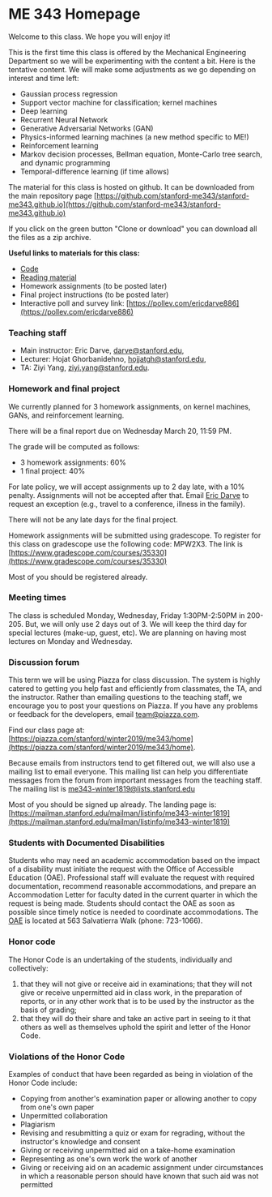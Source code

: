 # ME 343 Homepage

Welcome to this class. We hope you will enjoy it!

This is the first time this class is offered by the Mechanical Engineering Department so we will be experimenting with the content a bit. Here is the tentative content. We will make some adjustments as we go depending on interest and time left:

- Gaussian process regression
- Support vector machine for classification; kernel machines
- Deep learning
- Recurrent Neural Network
- Generative Adversarial Networks (GAN)
- Physics-informed learning machines (a new method specific to ME!)
- Reinforcement learning
- Markov decision processes, Bellman equation, Monte-Carlo tree search, and dynamic programming
- Temporal-difference learning (if time allows)

The material for this class is hosted on github. It can be downloaded from the main repository page
 [https://github.com/stanford-me343/stanford-me343.github.io](https://github.com/stanford-me343/stanford-me343.github.io)
 
 If you click on the green button "Clone or download" you can download all the files as a zip archive.
 

 **Useful links to materials for this class:**

- [Code](code.md)
- [Reading material](reading.md)
- Homework assignments (to be posted later)
- Final project instructions (to be posted later)
- Interactive poll and survey link: [https://pollev.com/ericdarve886](https://pollev.com/ericdarve886)


### Teaching staff

- Main instructor: Eric Darve, [darve@stanford.edu](mailto:darve@stanford.edu),
- Lecturer: Hojat Ghorbanidehno, [hojjatgh@stanford.edu](mailto:hojjatgh@stanford.edu),
- TA: Ziyi Yang, [ziyi.yang@stanford.edu](mailto:ziyi.yang@stanford.edu).

### Homework and final project

We currently planned for 3 homework assignments, on kernel machines, GANs, and reinforcement learning.

There will be a final report due on Wednesday March 20, 11:59 PM.

The grade will be computed as follows:

- 3 homework assignments: 60%
- 1 final project: 40%

For late policy, we will accept assignments up to 2 day late, with a 10% penalty. Assignments will not be accepted after that. Email [Eric Darve](mailto:darve@stanford.edu) to request an exception (e.g., travel to a conference, illness in the family).

There will not be any late days for the final project.

Homework assignments will be submitted using gradescope. To register for this class on gradescope use the following code: MPW2X3. The link is 
[https://www.gradescope.com/courses/35330](https://www.gradescope.com/courses/35330)

Most of you should be registered already.

### Meeting times

The class is scheduled Monday, Wednesday, Friday 1:30PM-2:50PM in 200-205. But, we will only use 2 days out of 3. We will keep the third day for special lectures (make-up, guest, etc). We are planning on having most lectures on Monday and Wednesday.

### Discussion forum

This term we will be using Piazza for class discussion. The system is highly catered to getting you help fast and efficiently from classmates, the TA, and the instructor. Rather than emailing questions to the teaching staff, we encourage you to post your questions on Piazza. If you have any problems or feedback for the developers, email [team@piazza.com](mailto:team@piazza.com).

Find our class page at: [https://piazza.com/stanford/winter2019/me343/home](https://piazza.com/stanford/winter2019/me343/home).

Because emails from instructors tend to get filtered out, we will also use a mailing list to email everyone. This mailing list can help you differentiate messages from the forum from important messages from the teaching staff. The mailing list is
[me343-winter1819@lists.stanford.edu](mailto:me343-winter1819@lists.stanford.edu)

Most of you should be signed up already. The landing page is:
[https://mailman.stanford.edu/mailman/listinfo/me343-winter1819](https://mailman.stanford.edu/mailman/listinfo/me343-winter1819)

### Students with Documented Disabilities

Students who may need an academic accommodation based on the impact of a disability must initiate the request with the Office of Accessible Education (OAE).  Professional staff will evaluate the request with required documentation, recommend reasonable accommodations, and prepare an Accommodation Letter for faculty dated in the current quarter in which the request is being made. Students should contact the OAE as soon as possible since timely notice is needed to coordinate accommodations. The [OAE](http://oae.stanford.edu) is located at 563 Salvatierra Walk (phone: 723-1066).

### Honor code

The Honor Code is an undertaking of the students, individually and collectively:

1. that they will not give or receive aid in examinations; that they will not give or receive unpermitted aid in class work, in the preparation of reports, or in any other work that is to be used by the instructor as the basis of grading;
2. that they will do their share and take an active part in seeing to it that others as well as themselves uphold the spirit and letter of the Honor Code.

### Violations of the Honor Code

Examples of conduct that have been regarded as being in violation of the Honor Code include:

- Copying from another's examination paper or allowing another to copy from one's own paper
- Unpermitted collaboration
- Plagiarism
- Revising and resubmitting a quiz or exam for regrading, without the instructor's knowledge and consent
- Giving or receiving unpermitted aid on a take-home examination
- Representing as one's own work the work of another
- Giving or receiving aid on an academic assignment under circumstances in which a reasonable person should have known that such aid was not permitted